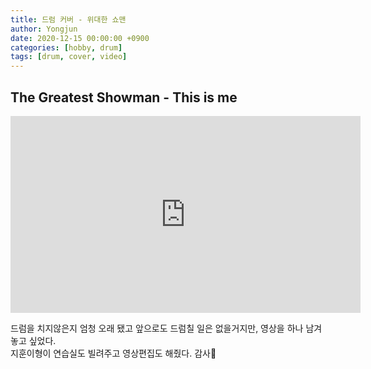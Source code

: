 ```yaml
---
title: 드럼 커버 - 위대한 쇼맨
author: Yongjun
date: 2020-12-15 00:00:00 +0900
categories: [hobby, drum]
tags: [drum, cover, video]
---
```


## The Greatest Showman - This is me  
<iframe width="560" height="315" src="https://www.youtube.com/embed/DzeH9E6njEM" frameborder="0" allow="autoplay; encrypted-media" allowfullscreen></iframe>

드럼을 치지않은지 엄청 오래 됐고 앞으로도 드럼칠 일은 없을거지만, 영상을 하나 남겨놓고 싶었다.  
지훈이형이 연습실도 빌려주고 영상편집도 해줬다. 감사👋
